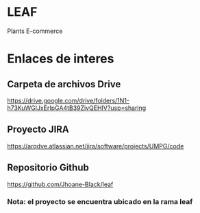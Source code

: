 # LEAF
Plants E-commerce

# Enlaces de interes

## Carpeta de archivos Drive
https://drive.google.com/drive/folders/1N1-h73KuWGlJxErIpGA4tB39ZivQEHIV?usp=sharing 

## Proyecto JIRA
https://arqdve.atlassian.net/jira/software/projects/UMPG/code

## Repositorio Github
https://github.com/Jhoane-Black/leaf

### Nota: el proyecto se encuentra ubicado en la rama leaf
